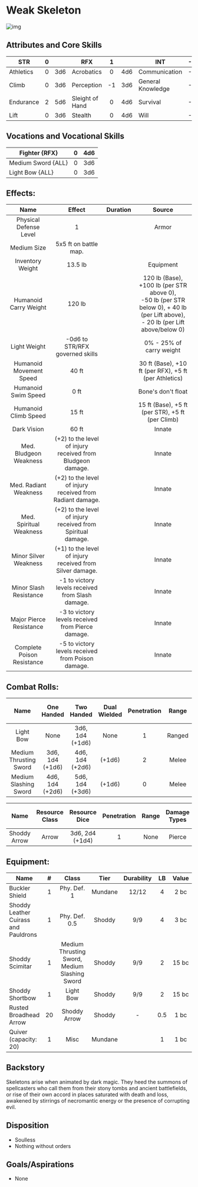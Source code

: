 # Weak Skeleton

![img](Skeleton.png)

## Attributes and Core Skills

| STR       |   0   |       | RFX             |   1   |       | INT               |  -1   |       |
| --------- | :---: | :---: | --------------- | :---: | :---: | ----------------- | :---: | :---: |
| Athletics |   0   |  3d6  | Acrobatics      |   0   |  4d6  | Communication     |  -1   |  1d6  |
| Climb     |   0   |  3d6  | Perception      |  -1   |  3d6  | General Knowledge |  -1   |  1d6  |
| Endurance |   2   |  5d6  | Sleight of Hand |   0   |  4d6  | Survival          |  -1   |  1d6  |
| Lift      |   0   |  3d6  | Stealth         |   0   |  4d6  | Will         |  -1   |  1d6  |

## Vocations and Vocational Skills

| Fighter {RFX}      |   0   |  4d6  |
| ------------------ | :---: | :---: |
| Medium Sword {ALL} |   0   |  3d6  |
| Light Bow {ALL}    |   0   |  3d6  |

## Effects:

|            Name            |                           Effect                            | Duration |                                                                  Source                                                                  |
| :------------------------: | :---------------------------------------------------------: | :------: | :--------------------------------------------------------------------------------------------------------------------------------------: |
|   Physical Defense Level   |                              1                              |          |                                                                  Armor                                                                   |
|        Medium Size         |                    5x5 ft on battle map.                    |          |                                                                                                                                          |
|      Inventory Weight      |                           13.5 lb                           |          |                                                                Equipment                                                                 |
|   Humanoid Carry Weight    |                           120 lb                            |          | 120 lb (Base), +100 lb (per STR above 0),<br />-50 lb (per STR below 0), + 40 lb (per Lift above),<br />- 20 lb (per Lift above/below 0) |
|        Light Weight        |               -0d6 to STR/RFX governed skills               |          |                                                         0% - 25% of carry weight                                                         |
|  Humanoid Movement Speed   |                            40 ft                            |          |                                          30 ft (Base), +10 ft (per RFX), +5 ft (per Athletics)                                           |
|    Humanoid Swim Speed     |                            0 ft                             |          |                                                            Bone's don't float                                                            |
|    Humanoid Climb Speed    |                            15 ft                            |          |                                             15 ft (Base), +5 ft (per STR), +5 ft (per Climb)                                             |
|        Dark Vision         |                            60 ft                            |          |                                                                  Innate                                                                  |
|   Med. Bludgeon Weakness   | (+2) to the level of injury received from Bludgeon damage.  |          |                                                                  Innate                                                                  |
|   Med. Radiant Weakness    |  (+2) to the level of injury received from Radiant damage.  |          |                                                                  Innate                                                                  |
|  Med. Spiritual Weakness   | (+2) to the level of injury received from Spiritual damage. |          |                                                                  Innate                                                                  |
|   Minor Silver Weakness    |  (+1) to the level of injury received from Silver damage.   |          |                                                                  Innate                                                                  |
|   Minor Slash Resistance   |      -1 to victory levels received from Slash damage.       |          |                                                                  Innate                                                                  |
|  Major Pierce Resistance   |      -3 to victory levels received from Pierce damage.      |          |                                                                  Innate                                                                  |
| Complete Poison Resistance |      -5 to victory levels received from Poison damage.      |          |                                                                  Innate                                                                  |

## Combat Rolls:

|          Name          |   One<br />Handed    |   Two<br />Handed    | Dual<br />Wielded | Penetration | Range  | Damage<br />Types | Engageable<br />Opponents | Area Of<br />Effect | Resource<br />Class |
| :--------------------: | :------------------: | :------------------: | :---------------: | :---------: | :----: | :---------------: | :-----------------------: | :-----------------: | :-----------------: |
|       Light Bow        |         None         | 3d6, 1d4<br />(+1d6) |       None        |      1      | Ranged |      Pierce       |           Quick           |        None         |        None         |
| Medium Thrusting Sword | 3d6, 1d4<br />(+1d6) | 4d6, 1d4<br />(+2d6) |      (+1d6)       |      2      | Melee  |      Pierce       |           Rapid           |        None         |        None         |
| Medium Slashing Sword  | 4d6, 1d4<br />(+2d6) | 5d6, 1d4<br />(+3d6) |      (+1d6)       |      0      | Melee  |       Slash       |           Rapid           |        None         |        None         |

|     Name     | Resource<br />Class |  Resource<br />Dice  | Penetration | Range | Damage<br />Types | Area Of<br />Effect |
| :----------: | :-----------------: | :------------------: | :---------: | :---: | :---------------: | :-----------------: |
| Shoddy Arrow |        Arrow        | 3d6, 2d4<br />(+1d4) |      1      | None  |      Pierce       |        None         |

## Equipment:

| Name                                 |   #   |                     Class                     |  Tier   | Durability |  LB   | Value |
| ------------------------------------ | :---: | :-------------------------------------------: | :-----: | :--------: | :---: | :---: |
| Buckler Shield                       |   1   |                  Phy. Def. 1                  | Mundane |   12/12    |   4   | 2 bc  |
| Shoddy Leather Cuirass and Pauldrons |   1   |                 Phy. Def. 0.5                 | Shoddy  |    9/9     |   4   | 3 bc  |
| Shoddy Scimitar                      |   1   | Medium Thrusting Sword, Medium Slashing Sword | Shoddy  |    9/9     |   2   | 15 bc |
| Shoddy Shortbow                      |   1   |                   Light Bow                   | Shoddy  |    9/9     |   2   | 15 bc |
| Rusted Broadhead Arrow               |  20   |                 Shoddy Arrow                  | Shoddy  |     -      |  0.5  | 1 bc  |
| Quiver (capacity: 20)                |   1   |                     Misc                      | Mundane |            |   1   | 1 bc  |

## Backstory

Skeletons arise when animated by dark magic. They heed the summons of spellcasters who call them from their stony tombs and ancient battlefields, or rise of their own accord in places saturated with death and loss, awakened by stirrings of necromantic energy or the presence of corrupting evil.

## Disposition

- Soulless
- Nothing without orders

## Goals/Aspirations

- None
